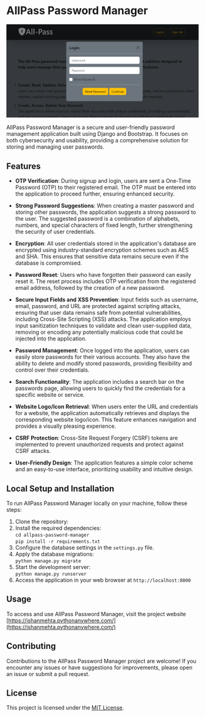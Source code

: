 # AllPass Password Manager

<p align="center">
  <img src="https://github.com/IshanMehta115/AllPass-Password-Manager/blob/main/pic.PNG" alt="Webpage Screenshot" width="800px">
</p>

AllPass Password Manager is a secure and user-friendly password management application built using Django and Bootstrap. It focuses on both cybersecurity and usability, providing a comprehensive solution for storing and managing user passwords.

## Features

- **OTP Verification**: During signup and login, users are sent a One-Time Password (OTP) to their registered email. The OTP must be entered into the application to proceed further, ensuring enhanced security.

- **Strong Password Suggestions**: When creating a master password and storing other passwords, the application suggests a strong password to the user. The suggested password is a combination of alphabets, numbers, and special characters of fixed length, further strengthening the security of user credentials.

- **Encryption**: All user credentials stored in the application's database are encrypted using industry-standard encryption schemes such as AES and SHA. This ensures that sensitive data remains secure even if the database is compromised.

- **Password Reset**: Users who have forgotten their password can easily reset it. The reset process includes OTP verification from the registered email address, followed by the creation of a new password.

- **Secure Input Fields and XSS Prevention**: Input fields such as username, email, password, and URL are protected against scripting attacks, ensuring that user data remains safe from potential vulnerabilities, including Cross-Site Scripting (XSS) attacks. The application employs input sanitization techniques to validate and clean user-supplied data, removing or encoding any potentially malicious code that could be injected into the application.

- **Password Management**: Once logged into the application, users can easily store passwords for their various accounts. They also have the ability to delete and modify stored passwords, providing flexibility and control over their credentials.

- **Search Functionality**: The application includes a search bar on the passwords page, allowing users to quickly find the credentials for a specific website or service.

- **Website Logo/Icon Retrieval**: When users enter the URL and credentials for a website, the application automatically retrieves and displays the corresponding website logo/icon. This feature enhances navigation and provides a visually pleasing experience.

- **CSRF Protection**: Cross-Site Request Forgery (CSRF) tokens are implemented to prevent unauthorized requests and protect against CSRF attacks.

- **User-Friendly Design**: The application features a simple color scheme and an easy-to-use interface, prioritizing usability and intuitive design.


## Local Setup and Installation

To run AllPass Password Manager locally on your machine, follow these steps:

1. Clone the repository:<br>
3. Install the required dependencies:<br>`cd allpass-password-manager`<br>`pip install -r requirements.txt`
4. Configure the database settings in the `settings.py` file.
5. Apply the database migrations:<br>`python manage.py migrate`
6. Start the development server:<br>`python manage.py runserver`
7. Access the application in your web browser at `http://localhost:8000`


## Usage

To access and use AllPass Password Manager, visit the project website [https://ishanmehta.pythonanywhere.com/](https://ishanmehta.pythonanywhere.com/)


## Contributing

Contributions to the AllPass Password Manager project are welcome! If you encounter any issues or have suggestions for improvements, please open an issue or submit a pull request.

## License

This project is licensed under the [MIT License](LICENSE).
